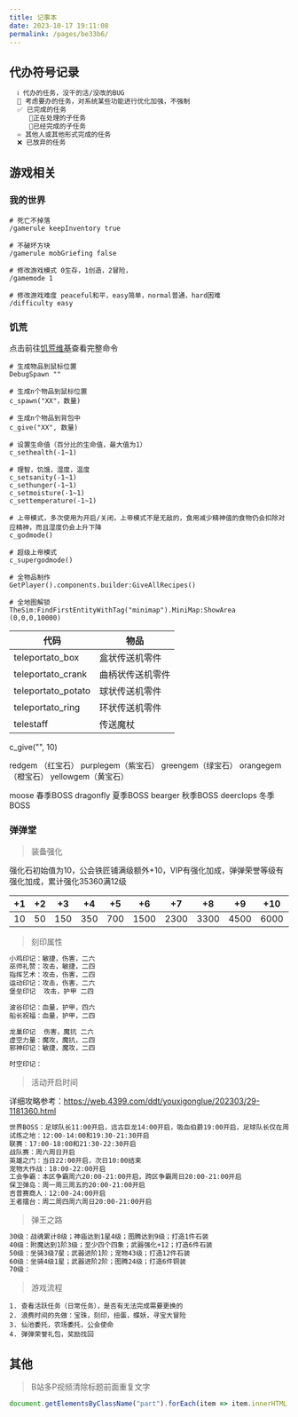 ```yaml
---
title: 记事本
date: 2023-10-17 19:11:08
permalink: /pages/be33b6/
---
```




## 代办符号记录 

```latex
  ℹ 代办的任务，没干的活/没改的BUG
  🚩 考虑要办的任务，对系统某些功能进行优化加强，不强制
  ✅ 已完成的任务
     🔻正在处理的子任务
     🔹已经完成的子任务
  ♾ 其他人或其他形式完成的任务
  ❌ 已放弃的任务
```



## 游戏相关

### 我的世界

```shell
# 死亡不掉落
/gamerule keepInventory true

# 不破坏方块
/gamerule mobGriefing false

# 修改游戏模式 0生存，1创造，2冒险，
/gamemode 1

# 修改游戏难度 peaceful和平，easy简单，normal普通，hard困难
/difficulty easy
```



### 饥荒

点击前往[饥荒维基](https://dontstarve.fandom.com/zh/wiki/%E6%8E%A7%E5%88%B6%E5%8F%B0/%E9%A5%A5%E8%8D%92%E8%81%94%E6%9C%BA%E7%89%88%E4%B8%AD%E7%9A%84%E5%91%BD%E4%BB%A4?variant=zh)查看完整命令

```shell
# 生成物品到鼠标位置
DebugSpawn ""

# 生成n个物品到鼠标位置
c_spawn("XX"，数量)

# 生成n个物品到背包中
c_give("XX", 数量)

# 设置生命值（百分比的生命值，最大值为1）
c_sethealth(-1~1)

# 理智，饥饿，湿度，温度
c_setsanity(-1~1)
c_sethunger(-1~1)
c_setmoisture(-1~1)
c_settemperature(-1~1)

# 上帝模式，多次使用为开启/关闭，上帝模式不是无敌的，食用减少精神值的食物仍会扣除对应精神，而且湿度仍会上升下降
c_godmode()

# 超级上帝模式
c_supergodmode()

# 全物品制作
GetPlayer().components.builder:GiveAllRecipes()

# 全地图解锁
TheSim:FindFirstEntityWithTag("minimap").MiniMap:ShowArea (0,0,0,10000)
```

| 代码               | 物品             |
| ------------------ | ---------------- |
| teleportato_box    | 盒状传送机零件   |
| teleportato_crank  | 曲柄状传送机零件 |
| teleportato_potato | 球状传送机零件   |
| teleportato_ring   | 环状传送机零件   |
| telestaff          | 传送魔杖         |


c_give("", 10)

redgem （红宝石）
purplegem（紫宝石）
greengem（绿宝石）
orangegem（橙宝石）
yellowgem（黄宝石）

moose 春季BOSS
dragonfly 夏季BOSS
bearger 秋季BOSS
deerclops 冬季BOSS

### 弹弹堂

> 装备强化

强化石初始值为10，公会铁匠铺满级额外+10，VIP有强化加成，弹弹荣誉等级有强化加成，累计强化35360满12级

| +1   | +2   | +3   | +4   | +5   | +6   | +7   | +8   | +9   | +10  | +11  | +12  |
| ---- | ---- | ---- | ---- | ---- | ---- | ---- | ---- | ---- | ---- | ---- | ---- |
| 10   | 50   | 150  | 350  | 700  | 1500 | 2300 | 3300 | 4500 | 6000 | 7500 | 9000 |

> 刻印属性

```txt
小鸡印记：敏捷，伤害，二六
巫师礼赞：攻击，敏捷，二四
指挥艺术：攻击，伤害，二四
运动印记：攻击，伤害，二六
堡垒印记  攻击，护甲 二四

波谷印记：血量，护甲，四六
船长祝福：血量，护甲，二四

龙巢印记  伤害，魔抗 二六
虚空力量：魔攻，魔抗，二四
邪神印记：敏捷，魔攻，二四

时空印记：
```

> 活动开启时间

详细攻略参考：https://web.4399.com/ddt/youxigonglue/202303/29-1181360.html

```txt
世界BOSS：足球队长11:00开启，远古巨龙14:00开启，吸血伯爵19:00开启，足球队长仅在周六周日出现
试炼之地：12:00-14:00和19:30-21:30开启
联赛：17:00-18:00和21:30-22:30开启
战队赛：周六周日开启
英雄之门：当日22:00开启，次日10:00结束
宠物大作战：18:00-22:00开启
工会争霸：本区争霸周六20:00-21:00开启，跨区争霸周日20:00-21:00开启
保卫弹岛：周一周三周五的20:00-21:00开启
吉普赛商人：12:00-24:00开启
王者擂台：周二周四周六周日20:00-21:00开启
```

> 弹王之路

```txt
30级：战魂累计8级；神庙达到1星4级；图腾达到9级；打造1件石装
40级：附魔达到1阶3级；至少四个四象；武器强化+12；打造6件石装
50级：坐骑3级7星；武器进阶1阶；宠物43级；打造12件石装
60级：坐骑4级1星；武器进阶2阶；图腾24级；打造6件铜装
70级：
```

> 游戏流程

```
1. 查看活跃任务（日常任务），是否有无法完成需要更换的
2. 浪费时间的先做：宝珠，刻印，扭蛋，蝶妖，寻宝大冒险
3. 仙池委托，农场委托，公会使命
4. 弹弹荣誉礼包，奖励找回
```



## 其他

> B站多P视频清除标题前面重复文字

```js
document.getElementsByClassName("part").forEach(item => item.innerHTML = item.innerHTML.substring(22))
```